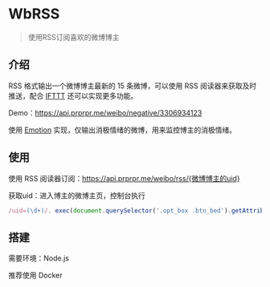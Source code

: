 # WbRSS

> 使用RSS订阅喜欢的微博博主

## 介绍

RSS 格式输出一个微博博主最新的 15 条微博，可以使用 RSS 阅读器来获取及时推送，配合 [IFTTT](https://ifttt.com/) 还可以实现更多功能。

Demo：https://api.prprpr.me/weibo/negative/3306934123

使用 [Emotion](https://github.com/wuzheng0709/Emotion) 实现，仅输出消极情绪的微博，用来监控博主的消极情绪。

## 使用

使用 RSS 阅读器订阅：https://api.prprpr.me/weibo/rss/{微博博主的uid}

获取uid：进入博主的微博主页，控制台执行
```js
/uid=(\d+)/. exec(document.querySelector('.opt_box .btn_bed').getAttribute('action-data'))[1]
```

## 搭建

需要环境：Node.js

推荐使用 Docker
